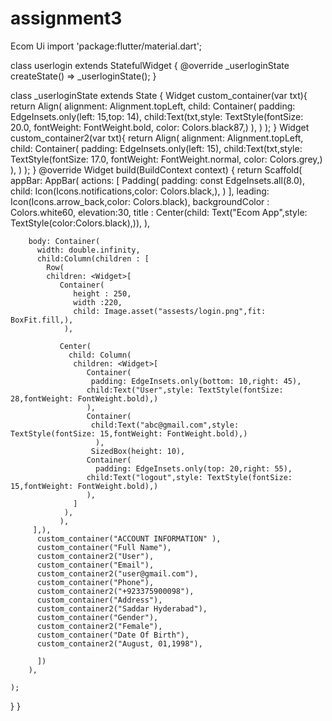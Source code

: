 # assignment3
Ecom Ui
import 'package:flutter/material.dart';

class userlogin extends StatefulWidget {
  @override
  _userloginState createState() => _userloginState();
}

class _userloginState extends State<userlogin> {
 Widget custom_container(var txt){
   return  Align(
     alignment: Alignment.topLeft,
     child: Container(
        padding: EdgeInsets.only(left: 15,top: 14),
       child:Text(txt,style: TextStyle(fontSize: 20.0, fontWeight: FontWeight.bold, color: Colors.black87,)
        ),
    ) );
 }
 Widget custom_container2(var txt){
   return  Align(
     alignment: Alignment.topLeft,
     child: Container(
         padding: EdgeInsets.only(left: 15),
         child:Text(txt,style: TextStyle(fontSize: 17.0, fontWeight: FontWeight.normal, color: Colors.grey,)
       ),
     ) );
 }
  @override
  Widget build(BuildContext context) {
    return Scaffold(
      appBar: AppBar(
        actions: <Widget>[
          Padding(
            padding: const EdgeInsets.all(8.0),
            child: Icon(Icons.notifications,color: Colors.black,),
          )
        ],
        leading:  Icon(Icons.arrow_back,color: Colors.black),
        backgroundColor : Colors.white60,
        elevation:30,
        title : Center(child: Text("Ecom App",style: TextStyle(color:Colors.black),)),
        ),

        body: Container(
          width: double.infinity,
          child:Column(children : [
            Row(
            children: <Widget>[
               Container(
                  height : 250,
                  width :220,
                  child: Image.asset("assests/login.png",fit: BoxFit.fill,),
                ),

               Center(
                 child: Column(
                  children: <Widget>[
                     Container(
                      padding: EdgeInsets.only(bottom: 10,right: 45),
                     child:Text("User",style: TextStyle(fontSize: 28,fontWeight: FontWeight.bold),)
                     ),
                     Container(
                      child:Text("abc@gmail.com",style: TextStyle(fontSize: 15,fontWeight: FontWeight.bold),)
                       ),
                      SizedBox(height: 10),
                     Container(
                       padding: EdgeInsets.only(top: 20,right: 55),
                     child:Text("logout",style: TextStyle(fontSize: 15,fontWeight: FontWeight.bold),)
                     ),
                  ]  
                ),
               ),
         ],),
          custom_container("ACCOUNT INFORMATION" ),
          custom_container("Full Name"),
          custom_container2("User"),
          custom_container("Email"),
          custom_container2("user@gmail.com"),
          custom_container("Phone"),
          custom_container2("+923375900098"),
          custom_container("Address"),
          custom_container2("Saddar Hyderabad"),
          custom_container("Gender"),
          custom_container2("Female"),
          custom_container("Date Of Birth"),
          custom_container2("August, 01,1998"),

          ])
        ),

    );
  }
} 
